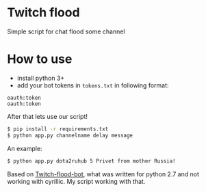 # Twitch flood

Simple script for chat flood some channel

# How to use

- install python 3+
- add your bot tokens in `tokens.txt` in following format:

```
oauth:token
oauth:token
```

After that lets use our script!

```sh
$ pip install -r requirements.txt
$ python app.py channelname delay message
```

An example:

```sh
$ python app.py dota2ruhub 5 Privet from mother Russia!
```

Based on [Twitch-flood-bot](https://github.com/Zenaker/Twitch-flood-bot), what was written for python 2.7 and not
working with cyrillic. My script working with that.
